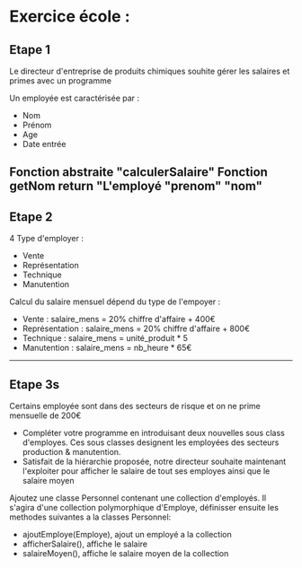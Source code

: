# Exercice école : 
## Etape 1 
Le directeur d'entreprise de produits chimiques souhite gérer les salaires et primes avec un programme

Un employée est caractérisée par : 
- Nom
- Prénom
- Age
- Date entrée

Fonction abstraite "calculerSalaire"
Fonction getNom return "L'employé "prenom" "nom"
-----------------
## Etape 2
4 Type d'employer : 
- Vente
- Représentation
- Technique
- Manutention



Calcul du salaire mensuel dépend du type de l'empoyer : 
- Vente : salaire_mens = 20% chiffre d'affaire + 400€
- Représentation : salaire_mens = 20% chiffre d'affaire + 800€
- Technique : salaire_mens = unité_produit * 5
- Manutention : salaire_mens = nb_heure * 65€


---------------------------------------
## Etape 3s
Certains employée sont dans des secteurs de risque et on ne prime mensuelle de 200€
- Compléter votre programme en introduisant deux nouvelles sous class d'employes. Ces sous classes designent les employées des secteurs production & manutention.
- Satisfait de la hiérarchie proposée, notre directeur souhaite maintenant l'exploiter pour afficher le salaire de tout ses employes ainsi que le salaire moyen

Ajoutez une classe Personnel contenant une collection d'employés. Il s'agira d'une collection polymorphique d'Employe, définisser ensuite les methodes suivantes a la classes Personnel:

- ajoutEmploye(Employe), ajout un employé a la collection
- afficherSalaire(), affiche le salaire
- salaireMoyen(), affiche le salaire moyen de la collection